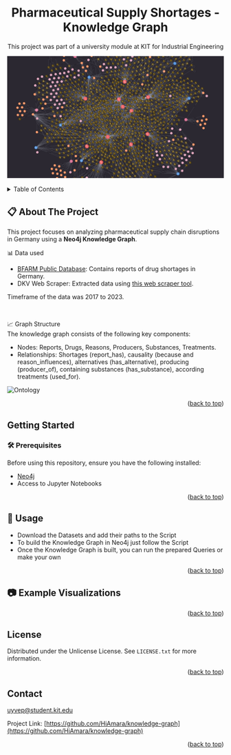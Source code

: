 <a id="readme-top"></a>
<div align="center">

  <h1 align="center">Pharmaceutical Supply Shortages - Knowledge Graph</h1>

  <p align="center">
    This project was part of a university module at KIT for Industrial Engineering
  </p>
</div>

![Graph Overview](sample_knowledge_graph.png)


<!-- TABLE OF CONTENTS -->
<details>
  <summary>Table of Contents</summary>
  <ol>
    <li>
      <a href="#about-the-project">About The Project</a>
      <ul>
        <li><a href="#built-with">Built With</a></li>
      </ul>
    </li>
    <li>
      <a href="#getting-started">Getting Started</a>
      <ul>
        <li><a href="#prerequisites">Prerequisites</a></li>
        <li><a href="#installation">Installation</a></li>
      </ul>
    </li>
    <li><a href="#usage">Usage</a></li>
    <li><a href="#roadmap">Roadmap</a></li>
    <li><a href="#contributing">Contributing</a></li>
    <li><a href="#license">License</a></li>
    <li><a href="#contact">Contact</a></li>
    <li><a href="#acknowledgments">Acknowledgments</a></li>
  </ol>
</details>



<!-- ABOUT THE PROJECT -->
## 📋 About The Project
This project focuses on analyzing pharmaceutical supply chain disruptions in Germany using a **Neo4j Knowledge Graph**.

📊 Data used
* [BFARM Public Database](https://anwendungen.pharmnet-bund.de/lieferengpassmeldungen/faces/public/meldungen.xhtml): Contains reports of drug shortages in Germany.
* DKV Web Scraper: Extracted data using [this web scraper tool](https://github.com/HiAmara/webscraper-for-teamprojekt).

Timeframe of the data was 2017 to 2023.

<br>

📈 Graph Structure <br>
The knowledge graph consists of the following key components:
* Nodes: Reports, Drugs, Reasons, Producers, Substances, Treatments.
* Relationships: Shortages (report_has), causality (because and reason_influences), alternatives (has_alternative), producing (producer_of), containing substances (has_substance), according treatments (used_for).

![Ontology](ontology.png)

<p align="right">(<a href="#readme-top">back to top</a>)</p>


<!-- GETTING STARTED -->
## Getting Started



### 🛠️ Prerequisites

Before using this repository, ensure you have the following installed:
* [Neo4j](https://neo4j.com/)
* Access to Jupyter Notebooks

<p align="right">(<a href="#readme-top">back to top</a>)</p>



<!-- USAGE EXAMPLES -->
## 🔧 Usage
* Download the Datasets and add their paths to the Script
* To build the Knowledge Graph in Neo4j just follow the Script
* Once the Knowledge Graph is built, you can run the prepared Queries or make your own

<p align="right">(<a href="#readme-top">back to top</a>)</p>



<!-- ROADMAP -->
## 📷 Example Visualizations



<p align="right">(<a href="#readme-top">back to top</a>)</p>


<!-- LICENSE -->
## License

Distributed under the Unlicense License. See `LICENSE.txt` for more information.

<p align="right">(<a href="#readme-top">back to top</a>)</p>



<!-- CONTACT -->
## Contact

uyvep@student.kit.edu

Project Link: [https://github.com/HiAmara/knowledge-graph](https://github.com/HiAmara/knowledge-graph)

<p align="right">(<a href="#readme-top">back to top</a>)</p>

